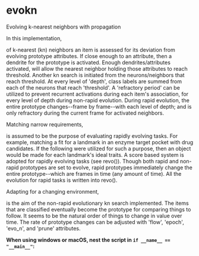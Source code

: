 # evokn
Evolving k-nearest neighbors with propagation

In this implementation,

of k-nearest (kn) neighbors an item is assessed for its deviation from evolving
prototype attributes. If close enough to an attribute, then a dendrite for the
prototype is activated. Enough dendrites/attributes activated, will allow the
nearest neighbor holding those attributes to reach threshold.
Another kn search is initiated from the neurons/neighbors that reach threshold.
At every level of 'depth', class labels are summed from each of the neurons that
reach 'threshold'. A 'refractory period' can be utilized to prevent recurrent
activations during each item's association, for every level of depth during
non-rapid evolution. During rapid evolution, the entire prototype changes--frame
by frame--with each level of depth; and is only refractory during the current
frame for activated neighbors.


Matching narrow requirements,

is assumed to be the purpose of evaluating rapidly evolving tasks. For example,
matching a fit for a landmark in an enzyme target pocket with drug candidates.
If the following were utilized for such a purpose, then an object would be made
for each landmark's ideal traits. A score based system is adopted for rapidly
evolving tasks (see revo()).
Though both rapid and non-rapid prototypes are set to evolve, rapid prototypes
immediately change the entire prototype--which are frames in time (any amount of
time). All the evolution for rapid tasks is written into revo().


Adapting for a changing environment,

is the aim of the non-rapid evolutionary kn search implemented. The items that
are classified eventually become the prototype for comparing things to follow.
It seems to be the natural order of things to change in value over time. The
rate of prototype changes can be adjusted with 'flow', 'epoch', 'evo_n', and
'prune' attributes.

**When using windows or macOS, nest the script in `if __name__ == "__main__"`:**
